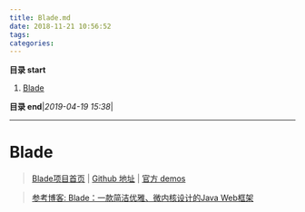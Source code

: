 ```yaml
---
title: Blade.md
date: 2018-11-21 10:56:52
tags: 
categories: 
---
```


**目录 start**
 
1. [Blade](#blade)

**目录 end**|_2019-04-19 15:38_|
****************************************
# Blade
> [Blade项目首页](https://lets-blade.com/) | [Github 地址](https://github.com/lets-blade/blade) | [官方 demos](https://github.com/lets-blade/blade-demos)

> [参考博客: Blade：一款简洁优雅、微内核设计的Java Web框架](http://hao.jobbole.com/bladejava/)

